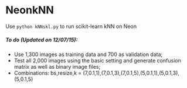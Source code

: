 # NeonkNN

Use `python kNNskl.py` to run scikit-learn kNN on Neon


##### To do (Updated on 12/07/15):
  * Use 1,300 images as training data and 700 as validation data;
  * Test all 2,000 images using the basic setting and generate confusion matrix as well as binary image files;
  * Combinations: bs,resize,k = (7,0.1,1),(7,0.1,3),(7,0.1,5),(5,0.1,1),(5,0.1,3),(5,0.1,5)

